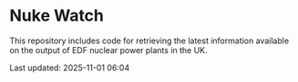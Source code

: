 # Nuke Watch

This repository includes code for retrieving the latest information available on the output of EDF nuclear power plants in the UK.

Last updated: 2025-11-01 06:04